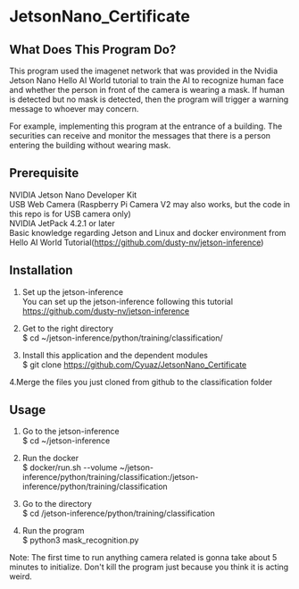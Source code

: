# JetsonNano_Certificate

## What Does This Program Do?
This program used the imagenet network that was provided in the Nvidia Jetson Nano Hello AI World tutorial to train the AI to recognize human face and whether the person in front of the camera is wearing a mask. If human is detected but no mask is detected, then the program will trigger a warning message to whoever may concern.

For example, implementing this program at the entrance of a building. The securities can receive and monitor the messages that there is a person entering the building without wearing mask.

## Prerequisite
NVIDIA Jetson Nano Developer Kit\
USB Web Camera (Raspberry Pi Camera V2 may also works, but the code in this repo is for USB camera only)\
NVIDIA JetPack 4.2.1 or later\
Basic knowledge regarding Jetson and Linux and docker environment from Hello AI World Tutorial(https://github.com/dusty-nv/jetson-inference)

## Installation
1. Set up the jetson-inference\
You can set up the jetson-inference following this tutorial https://github.com/dusty-nv/jetson-inference

2. Get to the right directory\
$ cd ~/jetson-inference/python/training/classification/

3. Install this application and the dependent modules\
$ git clone https://github.com/Cyuaz/JetsonNano_Certificate

4.Merge the files you just cloned from github to the classification folder

## Usage
1. Go to the jetson-inference\
$ cd ~/jetson-inference

2. Run the docker\
$  docker/run.sh --volume ~/jetson-inference/python/training/classification:/jetson-inference/python/training/classification

3. Go to the directory\
$ cd /jetson-inference/python/training/classification

4. Run the program\
$  python3 mask_recognition.py

Note: The first time to run anything camera related is gonna take about 5 minutes to initialize. Don't kill the program just because you think it is acting weird.


